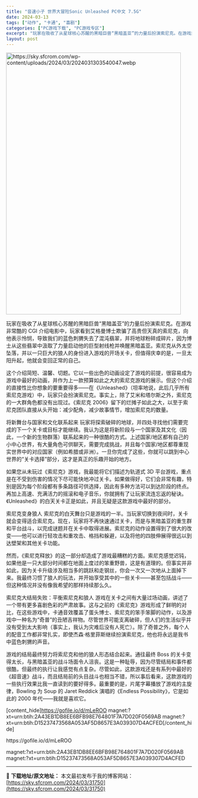 ```yaml
---
title: "音速小子 世界大冒险Sonic Unleashed PC中文 7.5G"
date: 2024-03-13
tags: ["动作", "卡通", "喜剧"]
categories: ["PC游戏下载", "PC游戏专区"]
excerpt: "玩家在吸收了从星球核心苏醒的黑暗巨兽“黑暗盖亚”的力量后扮演索尼克。在游戏非常酷的 CGI 介绍电影中，玩家看到艾格曼博士欺骗了高贵但天真的索尼克，向他表示怜悯，导致我们的蓝色刺猬失去了混沌翡翠，并将地球粉碎成碎片，因为博士从这些翡翠中汲取了力量启动他的巨型射线枪并唤醒黑暗盖亚。索尼克从外太空坠落，&hellip;"
layout: post
---
```


<img class="shrinkToFit aligncenter" src="https://sky.sfcrom.com/wp-content/uploads/2024/03/2024031303540047.webp" alt="https://sky.sfcrom.com/wp-content/uploads/2024/03/2024031303540047.webp" width="474" height="711" />

玩家在吸收了从星球核心苏醒的黑暗巨兽“黑暗盖亚”的力量后扮演索尼克。在游戏非常酷的 CGI 介绍电影中，玩家看到艾格曼博士欺骗了高贵但天真的索尼克，向他表示怜悯，导致我们的蓝色刺猬失去了混沌翡翠，并将地球粉碎成碎片，因为博士从这些翡翠中汲取了力量启动他的巨型射线枪并唤醒黑暗盖亚。索尼克从外太空坠落，并以一只巨大的狼人的身份进入游戏的开场关卡，但值得庆幸的是，一旦太阳升起，他就会变回正常的自己。

这个介绍简短、温馨、切题。它以一些出色的动画设定了游戏的前提，很容易成为游戏中最好的动画，并作为上一款预算如此之大的索尼克游戏的展示。但这个介绍的直接性比你想象的要重要得多——在《Unleashed》（坦率地说，此后几乎所有索尼克游戏）中，玩家只会扮演索尼克。事实上，除了艾米和塔尔斯之外，索尼克的一大群角色都没有出现过。《索尼克 2006》留下的烂摊子如此之大，以至于索尼克团队直接从头开始：减少配角，减少故事情节，增加索尼克的数量。

将新舞台与国家和文化联系起来
玩家将探索破碎的地球，并四处寻找他们需要完成的下一个关卡或目标才能继续。我认为这是将新阶段与一个国家及其文化（因此，一个新的生物群落）联系起来的一种很酷的方式。上述国家/地区都有自己的小中心世界，有大量角色可供聊天，需要完成挑战，并且每个国家/地区都尊重现实世界中的对应国家（例如希腊或非洲）。一旦你完成了这些，你就可以跳到中心世界的“关卡选择”部分，这才是真正的乐趣开始的地方。

如果您从未玩过《索尼克》游戏，我最能将它们描述为轨道式 3D 平台游戏，重点是在不受到伤害的情况下尽可能快地冲过关卡。如果做得好，它们会非常有趣，特别是因为每个阶段都有多条路径可供选择，因此有多种方法可以到达阶段的终点。再加上高速、充满活力的摇滚和电子音乐，你就拥有了让玩家流连忘返的秘诀。《Unleashed》的白天关卡正是如此，并且无疑是这款游戏中最好的部分。

索尼克变身狼人
索尼克的白天舞台只是游戏的一半。当玩家切换到夜间时，关卡就会变得适合索尼克。现在，玩家将不再快速通过关卡，而是与黑暗盖亚的重生群和平台战斗，以完成谜题并在关卡中取得进展。索尼克的动作设置得到了很大的改变——他可以进行轻攻击和重攻击、格挡和躲避，以及将他的四肢伸展得很远以到达壁架和其他关卡功能。

然而，《索尼克释放》的这一部分却造成了游戏最糟糕的方面。索尼克感觉迟钝，如果他是一只大部分时间都在地面上度过的笨重野兽，这是有道理的。但事实并非如此，因为关卡升级涉及相当多的跳跃和走钢丝，你会一次又一次地从上面掉下来。我最终习惯了狼人的玩法，并开始享受其中的一些关卡——甚至包括战斗——但这种情况并没有像我希望的那样持续那么久。

索尼克大结局失败：平衡索尼克和狼人
游戏在关卡之间有大量过场动画，讲述了一个带有更多喜剧色彩的严肃故事。这与之前的《索尼克》游戏形成了鲜明的对比，在这些游戏中，卡通音效覆盖了蛋头博士、索尼克的笨手笨脚的动作，以及游戏中一种名为“奇普”的丑陋吉祥物。尽管世界可能支离破碎，但人们的生活似乎并没有受到太大影响（事实上，我认为灾难后没有人死亡）。除了奇普之外，每个人的配音工作都非常扎实，即使杰森·格里菲斯继续扮演索尼克，他也将永远是我书中蓝色刺猬的声音。

游戏的结局最终努力将索尼克和他的狼人形态结合起来。通往最终 Boss 的关卡变得太长，与黑暗盖亚的战斗场面令人沮丧。这是一种耻辱，因为尽管结局和事件都很酷，但最终的执行让我感觉有点复杂。尽管如此，这款游戏还是有系列中最好的《超音速》战斗，而且结局前的头目战斗也相当不错，所以事后看来，这款游戏的一些执行效果比我一直读到的要好得多。最重要的是，片尾字幕播放了游戏的主旋律，Bowling 为 Soup 的 Jaret Reddick 演唱的《Endless Possibility》，它是如此的 2000 年代——我就是喜欢它。

[content_hide]https://gofile.io/d/mLeROO
magnet:?xt=urn:btih:2A43EB1DB8EE6BFB98E764801F7A7D020F0569AB
magnet:?xt=urn:btih:D15237473568A053AF5D8657E3A039307D4ACFED[/content_hide]

<!--wechatfans start-->https://gofile.io/d/mLeROO
magnet:?xt=urn:btih:2A43EB1DB8EE6BFB98E764801F7A7D020F0569AB
magnet:?xt=urn:btih:D15237473568A053AF5D8657E3A039307D4ACFED<!--wechatfans end-->

---
📖 **下载地址/原文地址：** 本文最初发布于我的博客网站：[https://sky.sfcrom.com/2024/03/31750](https://sky.sfcrom.com/2024/03/31750)
